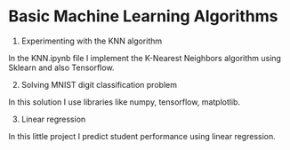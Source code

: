 # Basic Machine Learning Algorithms
1. Experimenting with the KNN algorithm

In the KNN.ipynb file I implement the K-Nearest Neighbors algorithm using Sklearn and also Tensorflow.

2. Solving MNIST digit classification problem

In this solution I use libraries like numpy, tensorflow, matplotlib.

3. Linear regression

In this little project I predict student performance using linear regression.
